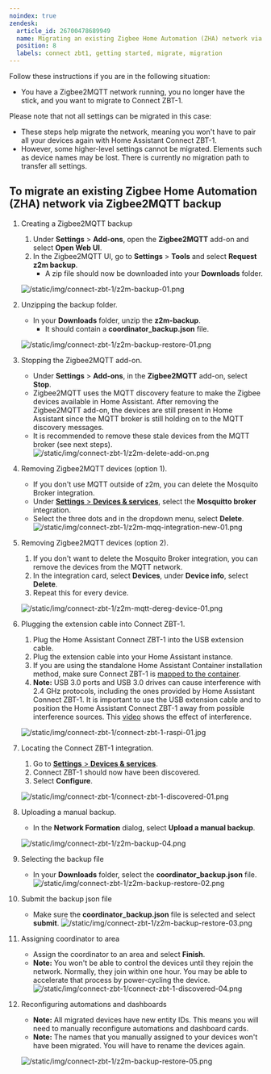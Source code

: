 ```yaml
---
noindex: true
zendesk:
  article_id: 26700478689949
  name: Migrating an existing Zigbee Home Automation (ZHA) network via Zigbee2MQTT backup
  position: 8
  labels: connect zbt1, getting started, migrate, migration
---
```


Follow these instructions if you are in the following situation:

- You have a Zigbee2MQTT network running, you no longer have the stick, and you want to migrate to Connect ZBT-1.

Please note that not all settings can be migrated in this case:

- These steps help migrate the network, meaning you won't have to pair all your devices again with Home Assistant Connect ZBT-1.
- However, some higher-level settings cannot be migrated. Elements such as device names may be lost. There is currently no migration path to transfer all settings.

## To migrate an existing Zigbee Home Automation (ZHA) network via Zigbee2MQTT backup

1. Creating a Zigbee2MQTT backup

   1. Under **Settings** > **Add-ons**, open the **Zigbee2MQTT** add-on and select **Open Web UI**.
   2. In the Zigbee2MQTT UI, go to **Settings** > **Tools** and select **Request z2m backup**.
      - A zip file should now be downloaded into your **Downloads** folder.

   ![/static/img/connect-zbt-1/z2m-backup-01.png](/static/img/connect-zbt-1/z2m-backup-01.png)

2. Unzipping the backup folder.

   - In your **Downloads** folder, unzip the **z2m-backup**.
     - It should contain a **coordinator_backup.json** file.

   ![/static/img/connect-zbt-1/z2m-backup-restore-01.png](/static/img/connect-zbt-1/z2m-backup-restore-01.png)

3. Stopping the Zigbee2MQTT add-on.

   - Under **Settings** > **Add-ons**, in the **Zigbee2MQTT** add-on, select **Stop**.
   - Zigbee2MQTT uses the MQTT discovery feature to make the Zigbee devices available in Home Assistant. After removing the Zigbee2MQTT add-on, the devices are still present in Home Assistant since the MQTT broker is still holding on to the MQTT discovery messages.
   - It is recommended to remove these stale devices from the MQTT broker (see next steps).
     ![/static/img/connect-zbt-1/z2m-delete-add-on.png](/static/img/connect-zbt-1/z2m-delete-add-on.png)

4. Removing Zigbee2MQTT devices (option 1).

   - If you don't use MQTT outside of z2m, you can delete the Mosquito Broker integration.
   - Under [**Settings** > **Devices & services**](https://my.home-assistant.io/redirect/integrations/), select the **Mosquitto broker** integration.
   - Select the three dots and in the dropdown menu, select **Delete**.
     ![/static/img/connect-zbt-1/z2m-mqq-integration-new-01.png](/static/img/connect-zbt-1/z2m-mqq-integration-new-01.png)

5. Removing Zigbee2MQTT devices (option 2).

   1. If you don't want to delete the Mosquito Broker integration, you can remove the devices from the MQTT network.
   2. In the integration card, select **Devices**, under **Device info**, select **Delete**.
   3. Repeat this for every device.

   ![/static/img/connect-zbt-1/z2m-mqtt-dereg-device-01.png](/static/img/connect-zbt-1/z2m-mqtt-dereg-device-01.png)

6. Plugging the extension cable into Connect ZBT-1.

   1. Plug the Home Assistant Connect ZBT-1 into the USB extension cable.
   2. Plug the extension cable into your Home Assistant instance.
   3. If you are using the standalone Home Assistant Container installation method, make sure Connect ZBT-1 is [mapped to the container](https://www.home-assistant.io/installation/linux#exposing-devices).
   4. **Note:** USB 3.0 ports and USB 3.0 drives can cause interference with 2.4 GHz protocols, including the ones provided by Home Assistant Connect ZBT-1. It is important to use the USB extension cable and to position the Home Assistant Connect ZBT-1 away from possible interference sources.
      This [video](/connectivity) shows the effect of interference.

   ![/static/img/connect-zbt-1/connect-zbt-1-raspi-01.jpg](/static/img/connect-zbt-1/connect-zbt-1-raspi-01.jpg)

7. Locating the Connect ZBT-1 integration.

   1. Go to [**Settings** > **Devices & services**](https://my.home-assistant.io/redirect/integrations/).
   2. Connect ZBT-1 should now have been discovered.
   3. Select **Configure**.

   ![/static/img/connect-zbt-1/connect-zbt-1-discovered-01.png](/static/img/connect-zbt-1/connect-zbt-1-discovered-01.png)

8. Uploading a manual backup.

   - In the **Network Formation** dialog, select **Upload a manual backup**.

   ![/static/img/connect-zbt-1/z2m-backup-04.png](/static/img/connect-zbt-1/z2m-backup-04.png)

9. Selecting the backup file

   - In your **Downloads** folder, select the **coordinator_backup.json** file.
     ![/static/img/connect-zbt-1/z2m-backup-restore-02.png](/static/img/connect-zbt-1/z2m-backup-restore-02.png)

10. Submit the backup json file

    - Make sure the **coordinator_backup.json** file is selected and select **submit**.
      ![/static/img/connect-zbt-1/z2m-backup-restore-03.png](/static/img/connect-zbt-1/z2m-backup-restore-03.png)

11. Assigning coordinator to area

    - Assign the coordinator to an area and select **Finish**.
    - **Note:** You won't be able to control the devices until they rejoin the network. Normally, they join within one hour. You may be able to accelerate that process by power-cycling the device.
      ![/static/img/connect-zbt-1/connect-zbt-1-discovered-04.png](/static/img/connect-zbt-1/connect-zbt-1-discovered-04.png)

12. Reconfiguring automations and dashboards

    - **Note:** All migrated devices have new entity IDs. This means you will need to manually reconfigure automations and dashboard cards.
    - **Note:** The names that you manually assigned to your devices won't have been migrated. You will have to rename the devices again.

    ![/static/img/connect-zbt-1/z2m-backup-restore-05.png](/static/img/connect-zbt-1/z2m-backup-restore-05.png)
